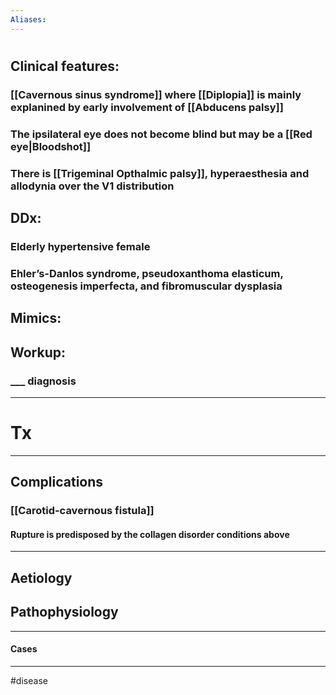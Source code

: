 ```yaml
---
Aliases:
---
```

# 
## Clinical features:
### [[Cavernous sinus syndrome]] where [[Diplopia]] is mainly explanined by early involvement of [[Abducens palsy]]
### The ipsilateral eye does not become blind but may be a [[Red eye|Bloodshot]]
### There is [[Trigeminal Opthalmic palsy]], hyperaesthesia and allodynia over the V1 distribution 
## DDx:
### Elderly hypertensive female
### Ehler’s-Danlos syndrome, pseudoxanthoma elasticum, osteogenesis imperfecta, and fibromuscular dysplasia
## Mimics:
###
## Workup:
### ___ diagnosis
---
# Tx

---
## Complications
### [[Carotid-cavernous fistula]]
#### Rupture is predisposed by the collagen disorder conditions above

---
## Aetiology
## Pathophysiology

---
#### Cases


---
#disease 
